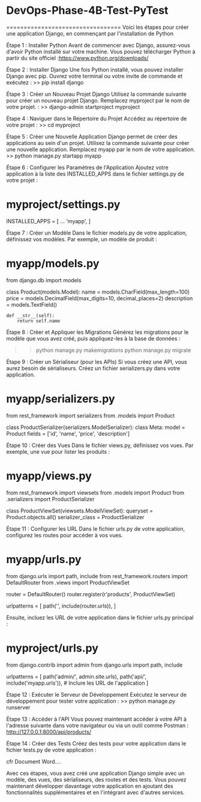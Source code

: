 # DevOps-Phase-4B-Test-PyTest
=================================
Voici les étapes pour créer une application Django, en commençant par l'installation de Python

Étape 1 : Installer Python
Avant de commencer avec Django, assurez-vous d'avoir Python installé sur votre machine. Vous pouvez télécharger Python à partir du site officiel :https://www.python.org/downloads/

Étape 2 : Installer Django
Une fois Python installé, vous pouvez installer Django avec pip. Ouvrez votre terminal ou votre invite de commande et exécutez : >> pip install django

Étape 3 : Créer un Nouveau Projet Django
Utilisez la commande suivante pour créer un nouveau projet Django. Remplacez myproject par le nom de votre projet. : >> django-admin startproject myproject

Étape 4 : Naviguer dans le Répertoire du Projet
Accédez au répertoire de votre projet : >> cd myproject

Étape 5 : Créer une Nouvelle Application
Django permet de créer des applications au sein d'un projet. Utilisez la commande suivante pour créer une nouvelle application. Remplacez myapp par le nom de votre application. >> python manage.py startapp myapp

Étape 6 : Configurer les Paramètres de l'Application
Ajoutez votre application à la liste des INSTALLED_APPS dans le fichier settings.py de votre projet : 
# myproject/settings.py

INSTALLED_APPS = [
    ...
    'myapp',
]

Étape 7 : Créer un Modèle
Dans le fichier models.py de votre application, définissez vos modèles. Par exemple, un modèle de produit :
# myapp/models.py

from django.db import models

class Product(models.Model):
    name = models.CharField(max_length=100)
    price = models.DecimalField(max_digits=10, decimal_places=2)
    description = models.TextField()

    def __str__(self):
        return self.name

Étape 8 : Créer et Appliquer les Migrations
Générez les migrations pour le modèle que vous avez créé, puis appliquez-les à la base de données :
>>python manage.py makemigrations
>>python manage.py migrate

Étape 9 : Créer un Sérialiseur (pour les APIs)
Si vous créez une API, vous aurez besoin de sérialiseurs. Créez un fichier serializers.py dans votre application.

# myapp/serializers.py

from rest_framework import serializers
from .models import Product

class ProductSerializer(serializers.ModelSerializer):
    class Meta:
        model = Product
        fields = ['id', 'name', 'price', 'description']


Étape 10 : Créer des Vues
Dans le fichier views.py, définissez vos vues. Par exemple, une vue pour lister les produits :
# myapp/views.py

from rest_framework import viewsets
from .models import Product
from .serializers import ProductSerializer

class ProductViewSet(viewsets.ModelViewSet):
    queryset = Product.objects.all()
    serializer_class = ProductSerializer


Étape 11 : Configurer les URL
Dans le fichier urls.py de votre application, configurez les routes pour accéder à vos vues.
# myapp/urls.py

from django.urls import path, include
from rest_framework.routers import DefaultRouter
from .views import ProductViewSet

router = DefaultRouter()
router.register(r'products', ProductViewSet)

urlpatterns = [
    path('', include(router.urls)),
]

Ensuite, incluez les URL de votre application dans le fichier urls.py principal :

# myproject/urls.py

from django.contrib import admin
from django.urls import path, include

urlpatterns = [
    path('admin/', admin.site.urls),
    path('api/', include('myapp.urls')),  # Inclure les URL de l'application
]


Étape 12 : Exécuter le Serveur de Développement
Exécutez le serveur de développement pour tester votre application : >> python manage.py runserver

Étape 13 : Accéder à l'API
Vous pouvez maintenant accéder à votre API à l'adresse suivante dans votre navigateur ou via un outil comme Postman :
http://127.0.0.1:8000/api/products/

Étape 14 : Créer des Tests
Créez des tests pour votre application dans le fichier tests.py de votre application : 
 
 cfr Document Word....

Avec ces étapes, vous avez créé une application Django simple avec un modèle, des vues, des sérialiseurs, des routes et des tests. Vous pouvez maintenant développer davantage votre application en ajoutant des fonctionnalités supplémentaires et en l'intégrant avec d'autres services.
